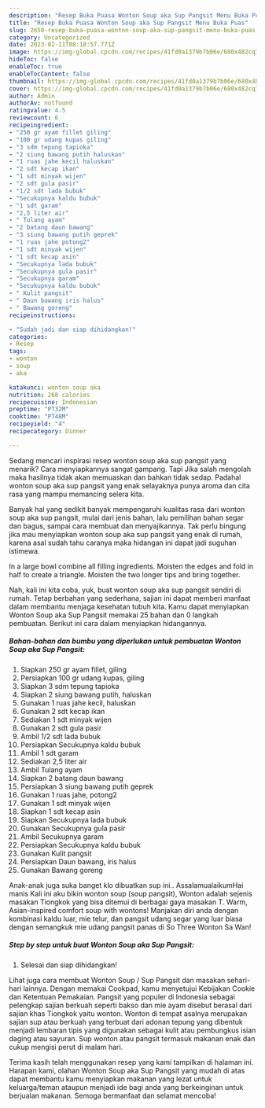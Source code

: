 ```yaml
---
description: "Resep Buka Puasa Wonton Soup aka Sup Pangsit Menu Buka Puas"
title: "Resep Buka Puasa Wonton Soup aka Sup Pangsit Menu Buka Puas"
slug: 2650-resep-buka-puasa-wonton-soup-aka-sup-pangsit-menu-buka-puas
category: Uncategorized
date: 2023-02-11T08:18:57.771Z
image: https://img-global.cpcdn.com/recipes/41fd0a1379b7b06e/680x482cq70/wonton-soup-aka-sup-pangsit-foto-resep-utama.jpg
hideToc: false
enableToc: true
enableTocContent: false
thumbnail: https://img-global.cpcdn.com/recipes/41fd0a1379b7b06e/680x482cq70/wonton-soup-aka-sup-pangsit-foto-resep-utama.jpg
cover: https://img-global.cpcdn.com/recipes/41fd0a1379b7b06e/680x482cq70/wonton-soup-aka-sup-pangsit-foto-resep-utama.jpg
author: Admin
authorAv: notfound
ratingvalue: 4.5
reviewcount: 6
recipeingredient:
- "250 gr ayam fillet giling"
- "100 gr udang kupas giling"
- "3 sdm tepung tapioka"
- "2 siung bawang putih haluskan"
- "1 ruas jahe kecil haluskan"
- "2 sdt kecap ikan"
- "1 sdt minyak wijen"
- "2 sdt gula pasir"
- "1/2 sdt lada bubuk"
- "Secukupnya kaldu bubuk"
- "1 sdt garam"
- "2,5 liter air"
- " Tulang ayam"
- "2 batang daun bawang"
- "3 siung bawang putih geprek"
- "1 ruas jahe potong2"
- "1 sdt minyak wijen"
- "1 sdt kecap asin"
- "Secukupnya lada bubuk"
- "Secukupnya gula pasir"
- "Secukupnya garam"
- "Secukupnya kaldu bubuk"
- " Kulit pangsit"
- " Daun bawang iris halus"
- " Bawang goreng"
recipeinstructions:

- "Sudah jadi dan siap dihidangkan!"
categories:
- Resep
tags:
- wonton
- soup
- aka

katakunci: wonton soup aka 
nutrition: 268 calories
recipecuisine: Indonesian
preptime: "PT32M"
cooktime: "PT48M"
recipeyield: "4"
recipecategory: Dinner

---
```



Sedang mencari inspirasi resep wonton soup aka sup pangsit yang menarik? Cara menyiapkannya sangat gampang. Tapi Jika salah mengolah maka hasilnya tidak akan memuaskan dan bahkan tidak sedap. Padahal wonton soup aka sup pangsit yang enak selayaknya punya aroma dan cita rasa yang mampu memancing selera kita.


Banyak hal yang sedikit banyak mempengaruhi kualitas rasa dari wonton soup aka sup pangsit, mulai dari jenis bahan, lalu pemilihan bahan segar dan bagus, sampai cara membuat dan menyajikannya. Tak perlu bingung jika mau menyiapkan wonton soup aka sup pangsit yang enak di rumah, karena asal sudah tahu caranya maka hidangan ini dapat jadi suguhan istimewa.

In a large bowl combine all filling ingredients. Moisten the edges and fold in half to create a triangle. Moisten the two longer tips and bring together.


Nah, kali ini kita coba, yuk, buat wonton soup aka sup pangsit sendiri di rumah. Tetap berbahan yang sederhana, sajian ini dapat memberi manfaat dalam membantu menjaga kesehatan tubuh kita. Kamu dapat menyiapkan Wonton Soup aka Sup Pangsit memakai 25 bahan dan 0 langkah pembuatan. Berikut ini cara dalam menyiapkan hidangannya.

<!--inarticleads1-->

##### Bahan-bahan dan bumbu yang diperlukan untuk pembuatan Wonton Soup aka Sup Pangsit:

1. Siapkan 250 gr ayam fillet, giling
1. Persiapkan 100 gr udang kupas, giling
1. Siapkan 3 sdm tepung tapioka
1. Siapkan 2 siung bawang putih, haluskan
1. Gunakan 1 ruas jahe kecil, haluskan
1. Gunakan 2 sdt kecap ikan
1. Sediakan 1 sdt minyak wijen
1. Gunakan 2 sdt gula pasir
1. Ambil 1/2 sdt lada bubuk
1. Persiapkan Secukupnya kaldu bubuk
1. Ambil 1 sdt garam
1. Sediakan 2,5 liter air
1. Ambil  Tulang ayam
1. Siapkan 2 batang daun bawang
1. Persiapkan 3 siung bawang putih geprek
1. Gunakan 1 ruas jahe, potong2
1. Gunakan 1 sdt minyak wijen
1. Siapkan 1 sdt kecap asin
1. Siapkan Secukupnya lada bubuk
1. Gunakan Secukupnya gula pasir
1. Ambil Secukupnya garam
1. Persiapkan Secukupnya kaldu bubuk
1. Gunakan  Kulit pangsit
1. Persiapkan  Daun bawang, iris halus
1. Gunakan  Bawang goreng


Anak-anak juga suka banget klo dibuatkan sup ini.. AssalamualaikumHai manis ️Kali ini aku bikin wonton soup (soup pangsit), Wonton adalah sejenis masakan Tiongkok yang bisa ditemui di berbagai gaya masakan T. Warm, Asian-inspired comfort soup with wontons! Manjakan diri anda dengan kombinasi kaldu luar, mie telur, dan pangsit udang segar yang luar biasa dengan semangkuk mie udang pangsit panas di So Three Wonton Sa Wan! 

<!--inarticleads2-->

##### Step by step untuk buat Wonton Soup aka Sup Pangsit:


1. Selesai dan siap dihidangkan!

Lihat juga cara membuat Wonton Soup / Sup Pangsit dan masakan sehari-hari lainnya. Dengan memakai Cookpad, kamu menyetujui Kebijakan Cookie dan Ketentuan Pemakaian. Pangsit yang populer di Indonesia sebagai pelengkap sajian berkuah seperti bakso dan mie ayam disebut berasal dari sajian khas Tiongkok yaitu wonton. Wonton di tempat asalnya merupakan sajian sup atau berkuah yang terbuat dari adonan tepung yang dibentuk menjadi lembaran tipis yang digunakan sebagai kulit atau pembungkus isian daging atau sayuran. Sup wonton atau pangsit termasuk makanan enak dan cukup mengisi perut di malam hari. 

Terima kasih telah menggunakan resep yang kami tampilkan di halaman ini. Harapan kami, olahan Wonton Soup aka Sup Pangsit yang mudah di atas dapat membantu kamu menyiapkan makanan yang lezat untuk keluarga/teman ataupun menjadi ide bagi anda yang berkeinginan untuk berjualan makanan. Semoga bermanfaat dan selamat mencoba!
